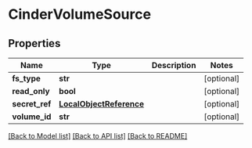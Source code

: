 # CinderVolumeSource

## Properties
Name | Type | Description | Notes
------------ | ------------- | ------------- | -------------
**fs_type** | **str** |  | [optional] 
**read_only** | **bool** |  | [optional] 
**secret_ref** | [**LocalObjectReference**](LocalObjectReference.md) |  | [optional] 
**volume_id** | **str** |  | [optional] 

[[Back to Model list]](../README.md#documentation-for-models) [[Back to API list]](../README.md#documentation-for-api-endpoints) [[Back to README]](../README.md)

